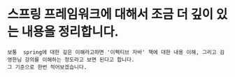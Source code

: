 # 스프링 프레임워크에 대해서 조금 더 깊이 있는 내용을 정리합니다.

```
보통  spring에 대한 깊은 이해라고하면 '이펙티브 자바' 책에 대한 내용 이해, 그리고 김영한님 강의를 이해하는 정도라고 보면 된다고 합니다.
그 기준으로 한번 적어보겠습니다.
```


